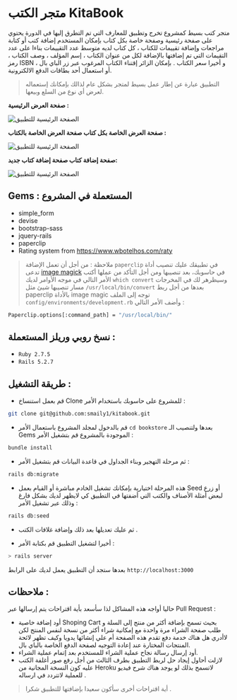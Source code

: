 # متجر الكتب KitaBook
متجر كتب بسيط كمشروع تخرج وتطبيق للمعارف التي تم التطرق إليها في الدورة يحتوي على صفحة رئيسية وصفحة خاصة بكل كتاب بإمكان المستخدم إضافة كتب أو كتابة مراجعات وإضافة تقييمات للكتاب ، كل كتاب لديه متوسط عدد التقييمات بناءا على عدد التقيمات التي تم إضافتها بالإضافة لكل من عنوان الكتاب ، إسم المؤلف ، وصف الكتاب ، رمز ISBN ، و أخيرا سعر الكتاب . بإمكان الزائر إقتناء الكتاب المرغوب عبر زر الباي بال أو استعمال أحد بطاقات الدفع الالكترونية.

> التطبيق عبارة عن إطار عمل بسيط لمتجر بشكل عام لذالك بإمكانك إستعماله لعرض أي نوع من السلع وبيعها.


**صفحة العرض الرئيسية :**


![الصفحة الرئيسية للتطبيق](https://i.suar.me/nBrmg/l)

**صفحة العرض الخاصة بكل كتاب صفحة العرض الخاصة بالكتاب :**


![الصفحة الرئيسية للتطبيق](https://i.suar.me/2YwN9/l)

**صفحة إضافة كتاب صفحة إضافة كتاب جديد:**


![الصفحة الرئيسية للتطبيق](https://i.suar.me/MBgl9/l)


## Gems : المستعملة في المشروع
- simple_form
- devise
- bootstrap-sass
- jquery-rails
- paperclip
- Rating system from https://www.wbotelhos.com/raty

> ملاحظة : من أجل أن تعمل الإضافة `paperclip` في تطبيقك عليك تنصيب أداة تدعى [image magick](https://imagemagick.org/) في حاسوبك، بعد تنصيبها ومن أجل التأكد من عملها أكتب الأمر التالي في موجه الأوامر لديك `which convert` وسيظرهر لك في المخرجات مسار تنصيبها شيئ مثل `/usr/local/bin/convert` بعدها من أجل ربط paperclip بالأداة image magic توجه إلى الملف `config/environments/development.rb` وأضف الأمر التالي :
````bash
Paperclip.options[:command_path] = "/usr/local/bin/"
````
## نسخ روبي وريلز المستعملة :
- `Ruby 2.7.5`
- `Rails 5.2.7`
## طريقة التشغيل :

- قم بعمل استنساخ Clone للمشروع على حاسوبك باستخدام الأمر :
````bash
git clone git@github.com:smaily1/kitabook.git
````
- قم بالدخول لمجلد المشروع باستعمال الأمر `cd bookstore` بعدها ولتنصيب الـ Gems الموجودة بالمشروع قم بتشغيل الأمر :
````bash
bundle install
````
- ثم مرحلة التهجير وبناء الجداول في قاعدة البيانات قم بتشغيل الأمر :
````bash
rails db:migrate
````
- هذه المرحلة اختيارية بإمكانك تشغيل الخادم مباشرة أو القيام بعمل Seed أو زرع لبعض أمثلة الأصناف والكتب التي أضفتها في التطبيق كي لايظهر لديك بشكل فارغ وذلك عبر تشغيل الأمر :
````bash
rails db:seed 
````
- ثم عليك تعديلها بعد ذلك وإضافة غلافات الكتب .

- أخيرا لتشغيل التطبيق قم بكتابة الأمر :
````bash
> rails server 
````
بعدها ستجد أن التطبيق يعمل لديك على الرابط `http://localhost:3000`

## ملاحظات :

حاليا أواجه هذه المشاكل لذا سأسعد بأية اقتراحات يتم إرسالها عبر Pull Request :

- أود إضافة خاصية Shoping Cart بحيث تسمح بإضافة أكثر من منتج إلى السلة و طلب صفحة الشراء مرة واحدة مع إمكانية شراء أكثر من نسخة لنفس المنتج لكن لاأدري هل هناك خدمة دفع تقدم هذه الصفحة أم علي إنشائها يدويا وكيف تظهر لائحة المنتجات المختارة عند إعادة التوجيه لصفحة الدفع الخاصة بالباي بال.
- أود إرسال رسالة نجاح عملية الشراء للمستخدم بعد إتمام عملية الشراء.
- لازلت أحاول إيجاد حل لربط التطبيق بطرف الثالث من أجل رفع صور أغلفة الكتب عليه كون النسخة المجانية من Heroku لاتسمح بذلك لو يوجد هناك شرح فيديو للعملية لاتتردد في ارساله .
> أية اقتراحات أخرى سأكون سعيدا بإضافتها للتطبيق شكرا .

